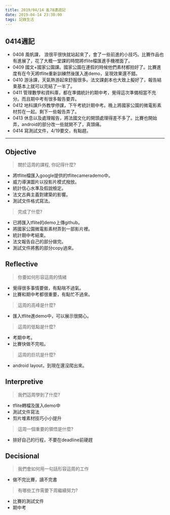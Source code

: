 ```yaml
---
title: 2019/04/14 亂78遭週記
date: 2019-04-14 23:30:00
tags: 記錄生活
---
```

## **0414週記**

- 0408 風帆課， 浪很平很快就站起來了，會了一些前進的小技巧。比賽作品也有進展了，花了大概一堂課的時間將tflite檔匯進手機裡面了。
- 0409 國文+國家公園課。國家公園在連假的時候他們素材都拍好了。比賽進度有在今天將tflite重新訓練然後匯入進demo，呈現效果還不錯。
- 0410 游泳課，天氣熱游起來舒服很多。法文課劇本也大致上擬好了，報告結束基本上就可以完結了一半了。
- 0411 管理數學和資料庫，都在準備統計的期中考，覺得這次準備相當不充分。而且期中考有很多報告要弄。
- 0412 地科課戶外教學停課，下午考統計期中考。晚上將國家公園的微電影素材剪在一起。剩下一些報告弄了。
- 0413 休息以及處理報告，將法國文化的開頭處理得差不多了。比賽也開始弄，android的部分改一些就開不了，真頭痛。
- 0414 寫測試文件，4/19要交，有點趕。

---

## **Objective**

> 關於這周的課程, 你記得什麼?

- 將tflite檔匯入google提供的tflitecamerademo中。
- 威力導演圖片以投影片模式撥放。
- 統計信心水準及假說檢定。
- 法文古典主義對建築的影響。
- 測試文件格式寫法。

> 完成了什麼?

- 已將匯入tflite的demo上傳github。
- 將國家公園微電影素材弄到一部影片裡。
- 統計期中考結束。
- 法文報告自己的部分做完。
- 測試文件將舊的部分copy過來。

## **Reflective**

> 你要如何形容這周的情緒

- 覺得很多事情要做，有點喘不過氣。
- 比賽和期中考都很重要，有點忙不過來。

> 這周的高峰是什麼?

* 匯入tflite進demo中，可以展示很開心。

> 這周的低點是什麼?

- 考期中考。
- 比賽快做不完啦。

> 這周的巨坑是什麼?

* android layout，到現在還沒爬出來。

## **Interpretive**

> 我們這周學到了什麼?

- tflite轉檔及匯入demo中
- 測試文件寫法
- 剪片堆素材技巧小小提升

> 這周一個重要的領悟是什麼?

* 排好自己的行程，不要在deadline前硬趕

## **Decisional**

> 我們會如何用一句話形容這周的工作

* 做不完比賽，讀不完書

> 有哪些工作需要下周繼續努力?

- 比賽的測試文件
- 期中考
